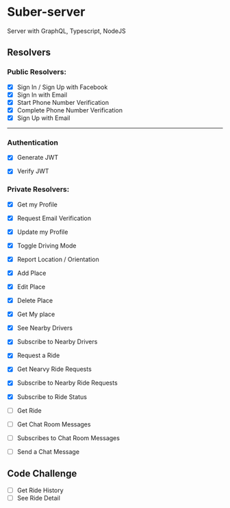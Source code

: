# Suber-server

 Server with GraphQL, Typescript, NodeJS

 ## Resolvers

### Public Resolvers:

- [x] Sign In / Sign Up with Facebook
- [x] Sign In with Email
- [x] Start Phone Number Verification
- [x] Complete Phone Number Verification
- [x] Sign Up with Email
---

### Authentication

- [x] Generate JWT
- [x] Verify JWT


### Private Resolvers:
- [x] Get my Profile
- [x] Request Email Verification
- [x] Update my Profile
- [x] Toggle Driving Mode
- [x] Report Location / Orientation
- [x] Add Place
- [x] Edit Place
- [x] Delete Place
- [x] Get My place
- [x] See Nearby Drivers
- [x] Subscribe to Nearby Drivers
- [x] Request a  Ride
- [x] Get Nearvy Ride Requests
- [x] Subscribe to Nearby Ride Requests
- [x] Subscribe to Ride Status
- [ ] Get Ride
- [ ] Get Chat Room Messages
- [ ] Subscribes to Chat Room Messages
- [ ] Send a Chat Message


## Code Challenge

- [ ] Get Ride History
- [ ] See Ride Detail
